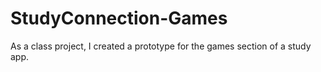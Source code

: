 # StudyConnection-Games
As a class project, I created a prototype for the games section of a study app.
